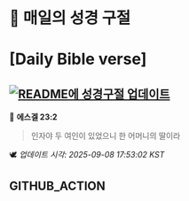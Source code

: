 # 🙏 매일의 성경 구절
# [Daily Bible verse]
## [![README에 성경구절 업데이트](https://github.com/DONGSUKA/first_test/actions/workflows/update-readme-bible.yml/badge.svg)](https://github.com/DONGSUKA/first_test/actions/workflows/update-readme-bible.yml)
<!-- START_BIBLE_VERSE -->
📖 **에스겔 23:2**
> 인자야 두 여인이 있었으니 한 어머니의 딸이라

🕊️ _업데이트 시각: 2025-09-08 17:53:02 KST_
  <!-- END_BIBLE_VERSE -->
## GITHUB_ACTION
